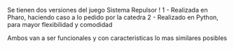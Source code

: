 Se tienen dos versiones del juego Sistema Repulsor !
  1 - Realizada en Pharo, haciendo caso a lo pedido por la catedra
  2 - Realizado en Python, para mayor flexibilidad y comodidad

Ambos van a ser funcionales y con caracteristicas lo mas similares posibles

